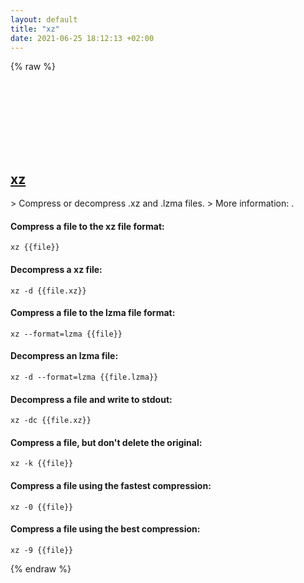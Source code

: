 ```yaml
---
layout: default
title: "xz"
date: 2021-06-25 18:12:13 +02:00
---
```

{% raw %}
<h2 id="xz">
  <a href="/en/common/xz.html">xz</a> <a href="#xz"><svg class="icon">
    <use href="/assets/images/unicode_sprite.svg#link" />
  </svg></a>
</h2>
> Compress or decompress .xz and .lzma files.
> More information: <https://tukaani.org/xz/format.html>.

#### Compress a file to the xz file format:
```shell
xz {{file}}
```
#### Decompress a xz file:
```shell
xz -d {{file.xz}}
```
#### Compress a file to the lzma file format:
```shell
xz --format=lzma {{file}}
```
#### Decompress an lzma file:
```shell
xz -d --format=lzma {{file.lzma}}
```
#### Decompress a file and write to stdout:
```shell
xz -dc {{file.xz}}
```
#### Compress a file, but don't delete the original:
```shell
xz -k {{file}}
```
#### Compress a file using the fastest compression:
```shell
xz -0 {{file}}
```
#### Compress a file using the best compression:
```shell
xz -9 {{file}}
```
{% endraw %}